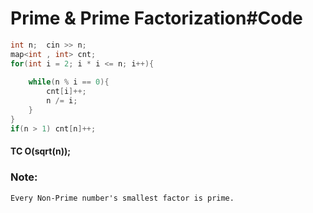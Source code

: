 # Prime & Prime Factorization#Code

```cpp
int n;  cin >> n;
map<int , int> cnt;
for(int i = 2; i * i <= n; i++){
    
    while(n % i == 0){
        cnt[i]++;
        n /= i;
    }
}
if(n > 1) cnt[n]++;
```
#### TC  O(sqrt(n));

### Note:
~~~
Every Non-Prime number's smallest factor is prime.
~~~